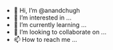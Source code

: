 - 👋 Hi, I’m @anandchugh
- 👀 I’m interested in ...
- 🌱 I’m currently learning ...
- 💞️ I’m looking to collaborate on ...
- 📫 How to reach me ...

<!---
anandchugh/anandchugh is a ✨ special ✨ repository because its `README.md` (this file) appears on your GitHub profile.
You can click the Preview link to take a look at your changes.
--->

